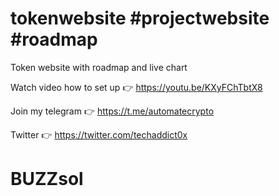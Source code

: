 # tokenwebsite #projectwebsite #roadmap
Token website with roadmap and live chart


Watch video how to set up 👉 https://youtu.be/KXyFChTbtX8

Join my telegram 👉 https://t.me/automatecrypto 

Twitter 👉 https://twitter.com/techaddict0x

# BUZZsol

